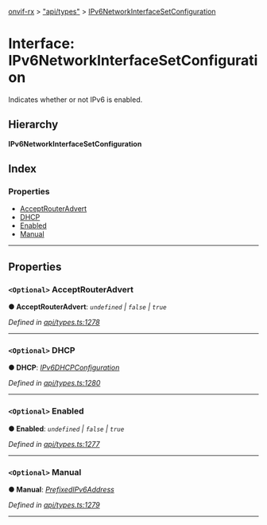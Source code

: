 [onvif-rx](../README.md) > ["api/types"](../modules/_api_types_.md) > [IPv6NetworkInterfaceSetConfiguration](../interfaces/_api_types_.ipv6networkinterfacesetconfiguration.md)

# Interface: IPv6NetworkInterfaceSetConfiguration

Indicates whether or not IPv6 is enabled.

## Hierarchy

**IPv6NetworkInterfaceSetConfiguration**

## Index

### Properties

* [AcceptRouterAdvert](_api_types_.ipv6networkinterfacesetconfiguration.md#acceptrouteradvert)
* [DHCP](_api_types_.ipv6networkinterfacesetconfiguration.md#dhcp)
* [Enabled](_api_types_.ipv6networkinterfacesetconfiguration.md#enabled)
* [Manual](_api_types_.ipv6networkinterfacesetconfiguration.md#manual)

---

## Properties

<a id="acceptrouteradvert"></a>

### `<Optional>` AcceptRouterAdvert

**● AcceptRouterAdvert**: *`undefined` \| `false` \| `true`*

*Defined in [api/types.ts:1278](https://github.com/patrickmichalina/onvif-rx/blob/3ab1739/src/api/types.ts#L1278)*

___
<a id="dhcp"></a>

### `<Optional>` DHCP

**● DHCP**: *[IPv6DHCPConfiguration](../enums/_api_types_.ipv6dhcpconfiguration.md)*

*Defined in [api/types.ts:1280](https://github.com/patrickmichalina/onvif-rx/blob/3ab1739/src/api/types.ts#L1280)*

___
<a id="enabled"></a>

### `<Optional>` Enabled

**● Enabled**: *`undefined` \| `false` \| `true`*

*Defined in [api/types.ts:1277](https://github.com/patrickmichalina/onvif-rx/blob/3ab1739/src/api/types.ts#L1277)*

___
<a id="manual"></a>

### `<Optional>` Manual

**● Manual**: *[PrefixedIPv6Address](_api_types_.prefixedipv6address.md)*

*Defined in [api/types.ts:1279](https://github.com/patrickmichalina/onvif-rx/blob/3ab1739/src/api/types.ts#L1279)*

___

